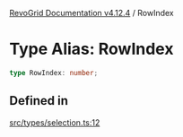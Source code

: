 [RevoGrid Documentation v4.12.4](README.md) / RowIndex

# Type Alias: RowIndex

```ts
type RowIndex: number;
```

## Defined in

[src/types/selection.ts:12](https://github.com/revolist/revogrid/blob/648f56ecfc5430eb0184373ea33dd565a6a33bb9/src/types/selection.ts#L12)
